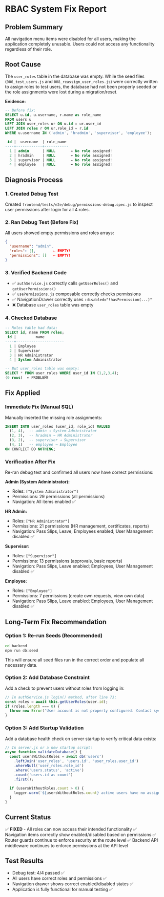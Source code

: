 # RBAC System Fix Report

## Problem Summary
All navigation menu items were disabled for all users, making the application completely unusable. Users could not access any functionality regardless of their role.

## Root Cause
The `user_roles` table in the database was empty. While the seed files (`000_test_users.js` and `008_reassign_user_roles.js`) were correctly written to assign roles to test users, the database had not been properly seeded or the role assignments were lost during a migration/reset.

**Evidence:**
```sql
-- Before fix:
SELECT u.id, u.username, r.name as role_name 
FROM users u 
LEFT JOIN user_roles ur ON u.id = ur.user_id 
LEFT JOIN roles r ON ur.role_id = r.id 
WHERE u.username IN ('admin', 'hradmin', 'supervisor', 'employee');

 id |  username  | role_name 
----+------------+-----------
  1 | admin      | NULL       ← No role assigned!
  2 | hradmin    | NULL       ← No role assigned!
  3 | supervisor | NULL       ← No role assigned!
  4 | employee   | NULL       ← No role assigned!
```

## Diagnosis Process

### 1. Created Debug Test
Created `frontend/tests/e2e/debug/permissions-debug.spec.js` to inspect user permissions after login for all 4 roles.

### 2. Ran Debug Test (Before Fix)
All users showed empty permissions and roles arrays:
```json
{
  "username": "admin",
  "roles": [],        ← EMPTY!
  "permissions": []   ← EMPTY!
}
```

### 3. Verified Backend Code
- ✅ `authService.js` correctly calls `getUserRoles()` and `getUserPermissions()`
- ✅ `usePermissions.js` composable correctly checks permissions
- ✅ NavigationDrawer correctly uses `:disabled="!hasPermission(...)"`
- ❌ Database `user_roles` table was empty

### 4. Checked Database
```sql
-- Roles table had data:
SELECT id, name FROM roles;
 id |         name
----+----------------------
  1 | Employee
  2 | Supervisor
  3 | HR Administrator
  4 | System Administrator

-- But user_roles table was empty:
SELECT * FROM user_roles WHERE user_id IN (1,2,3,4);
(0 rows)  ← PROBLEM!
```

## Fix Applied

### Immediate Fix (Manual SQL)
Manually inserted the missing role assignments:
```sql
INSERT INTO user_roles (user_id, role_id) VALUES 
  (1, 4),  -- admin → System Administrator
  (2, 3),  -- hradmin → HR Administrator
  (3, 2),  -- supervisor → Supervisor
  (4, 1)   -- employee → Employee
ON CONFLICT DO NOTHING;
```

### Verification After Fix
Re-ran debug test and confirmed all users now have correct permissions:

**Admin (System Administrator):**
- Roles: `["System Administrator"]`
- Permissions: 29 permissions (all permissions)
- Navigation: All items enabled ✅

**HR Admin:**
- Roles: `["HR Administrator"]`
- Permissions: 21 permissions (HR management, certificates, reports)
- Navigation: Pass Slips, Leave, Employees enabled; User Management disabled ✅

**Supervisor:**
- Roles: `["Supervisor"]`
- Permissions: 13 permissions (approvals, basic reports)
- Navigation: Pass Slips, Leave enabled; Employees, User Management disabled ✅

**Employee:**
- Roles: `["Employee"]`
- Permissions: 7 permissions (create own requests, view own data)
- Navigation: Pass Slips, Leave enabled; Employees, User Management disabled ✅

## Long-Term Fix Recommendation

### Option 1: Re-run Seeds (Recommended)
```bash
cd backend
npm run db:seed
```

This will ensure all seed files run in the correct order and populate all necessary data.

### Option 2: Add Database Constraint
Add a check to prevent users without roles from logging in:
```javascript
// In authService.js login() method, after line 73:
const roles = await this.getUserRoles(user.id);
if (roles.length === 0) {
  throw new Error('User account is not properly configured. Contact system administrator.');
}
```

### Option 3: Add Startup Validation
Add a database health check on server startup to verify critical data exists:
```javascript
// In server.js or a new startup script:
async function validateDatabase() {
  const usersWithoutRoles = await db('users')
    .leftJoin('user_roles', 'users.id', 'user_roles.user_id')
    .whereNull('user_roles.role_id')
    .where('users.status', 'active')
    .count('users.id as count')
    .first();
    
  if (usersWithoutRoles.count > 0) {
    logger.warn(`${usersWithoutRoles.count} active users have no assigned roles`);
  }
}
```

## Current Status
✅ **FIXED** - All roles can now access their intended functionality
✅ Navigation items correctly show enabled/disabled based on permissions
✅ Router guards continue to enforce security at the route level
✅ Backend API middleware continues to enforce permissions at the API level

## Test Results
- Debug test: 4/4 passed ✅
- All users have correct roles and permissions ✅
- Navigation drawer shows correct enabled/disabled states ✅
- Application is fully functional for manual testing ✅


